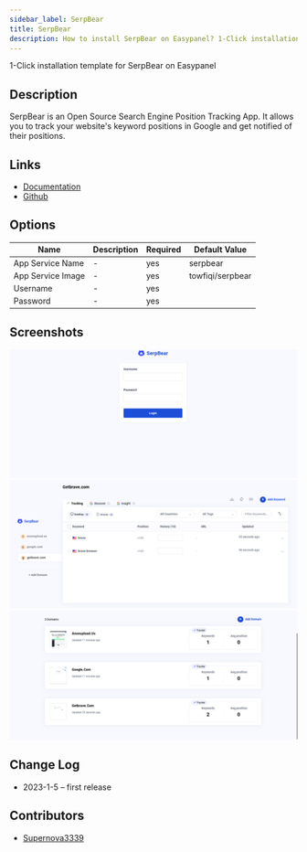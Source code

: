```yaml
---
sidebar_label: SerpBear
title: SerpBear
description: How to install SerpBear on Easypanel? 1-Click installation template for SerpBear on Easypanel
---
```


<!-- generated -->

1-Click installation template for SerpBear on Easypanel

## Description

SerpBear is an Open Source Search Engine Position Tracking App. It allows you to track your website's keyword positions in Google and get notified of their positions.

## Links

- [Documentation](https://docs.serpbear.com/)
- [Github](https://github.com/towfiqi/serpbear)

## Options

Name | Description | Required | Default Value
-|-|-|-
App Service Name | - | yes | serpbear
App Service Image | - | yes | towfiqi/serpbear
Username | - | yes | 
Password | - | yes | 

## Screenshots

![SerpBear Screenshot](./assets/screenshot1.png)
![SerpBear Screenshot](./assets/screenshot2.png)
![SerpBear Screenshot](./assets/screenshot3.png)

## Change Log

- 2023-1-5 – first release

## Contributors

- [Supernova3339](https://github.com/Supernova3339)
